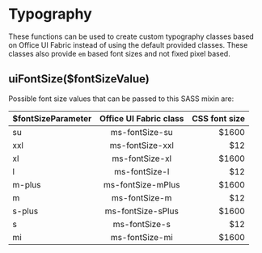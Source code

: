 # Typography
These functions can be used to create custom typography classes based on Office UI Fabric instead of using the default provided classes. These classes also provide `em` based font sizes and not fixed pixel based.

## uiFontSize($fontSizeValue)
Possible font size values that can be passed to this SASS mixin are:

| $fontSizeParameter| Office UI Fabric class | CSS font size |
| ------------- |:-------------:| -----:|
| su      | ms-fontSize-su  | $1600 |
| xxl     | ms-fontSize-xxl |   $12 |
| xl      | ms-fontSize-xl  | $1600 |
| l       | ms-fontSize-l   |   $12 |
| m-plus  | ms-fontSize-mPlus | $1600 |
| m       | ms-fontSize-m |   $12 |
| s-plus  | ms-fontSize-sPlus | $1600 |
| s       | ms-fontSize-s |   $12 |
| mi      | ms-fontSize-mi | $1600 |